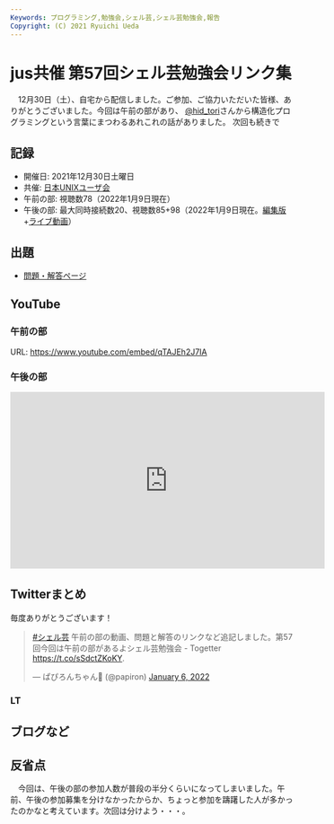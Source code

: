 ```yaml
---
Keywords: プログラミング,勉強会,シェル芸,シェル芸勉強会,報告
Copyright: (C) 2021 Ryuichi Ueda
---
```


# jus共催 第57回シェル芸勉強会リンク集


　12月30日（土）、自宅から配信しました。ご参加、ご協力いただいた皆様、ありがとうございました。今回は午前の部があり、
[@hid_tori](https://twitter.com/hid_tori)さんから構造化プログラミングという言葉にまつわるあれこれの話がありました。
次回も続きで


## 記録

* 開催日: 2021年12月30日土曜日
* 共催: [日本UNIXユーザ会](https://www.jus.or.jp/)
* 午前の部: 視聴数78（2022年1月9日現在）
* 午後の部: 最大同時接続数20、視聴数85+98（2022年1月9日現在。[編集版](https://www.youtube.com/watch?v=xEXhi7XcJNI)+[ライブ動画](https://www.youtube.com/watch?v=tH5wOs0_lTw)）


## 出題

* [問題・解答ページ](/?post=shellgei_57)


## YouTube

### 午前の部

URL: https://www.youtube.com/embed/qTAJEh2J7IA

### 午後の部

<iframe width="560" height="315" src="https://www.youtube.com/embed/xEXhi7XcJNI" title="YouTube video player" frameborder="0" allow="accelerometer; autoplay; clipboard-write; encrypted-media; gyroscope; picture-in-picture" allowfullscreen></iframe>

## Twitterまとめ

毎度ありがとうございます！

<blockquote class="twitter-tweet" data-partner="tweetdeck"><p lang="ja" dir="ltr"><a href="https://twitter.com/hashtag/%E3%82%B7%E3%82%A7%E3%83%AB%E8%8A%B8?src=hash&amp;ref_src=twsrc%5Etfw">#シェル芸</a> 午前の部の動画、問題と解答のリンクなど追記しました。第57回今回は午前の部があるよシェル芸勉強会 - Togetter <a href="https://t.co/sSdctZKoKY">https://t.co/sSdctZKoKY</a>.</p>&mdash; ぱぴろんちゃん🤔 (@papiron) <a href="https://twitter.com/papiron/status/1479075350403764228?ref_src=twsrc%5Etfw">January 6, 2022</a></blockquote>
<script async src="https://platform.twitter.com/widgets.js" charset="utf-8"></script>


### LT


## ブログなど



## 反省点

　今回は、午後の部の参加人数が普段の半分くらいになってしまいました。午前、午後の参加募集を分けなかったからか、ちょっと参加を躊躇した人が多かったのかなと考えています。次回は分けよう・・・。

